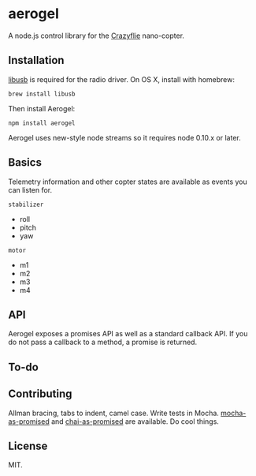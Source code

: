 aerogel
=======

A node.js control library for the [Crazyflie](http://wiki.bitcraze.se/projects:crazyflie:userguide:index) nano-copter.

## Installation

[libusb](http://sourceforge.net/projects/libusb/) is required for the radio driver. On OS X, install with homebrew:

`brew install libusb`

Then install Aerogel:

`npm install aerogel`

Aerogel uses new-style node streams so it requires node 0.10.x or later.

## Basics

Telemetry information and other copter states are available as events you can listen for.

`stabilizer`

- roll
- pitch
- yaw

`motor`

- m1
- m2
- m3
- m4

## API

Aerogel exposes a promises API as well as a standard callback API. If you do not pass a callback to a method, a promise is returned. 


## To-do

## Contributing

Allman bracing, tabs to indent, camel case. Write tests in Mocha. [mocha-as-promised](https://github.com/domenic/mocha-as-promised) and [chai-as-promised](https://github.com/domenic/chai-as-promised/) are available. Do cool things.

## License

MIT.
